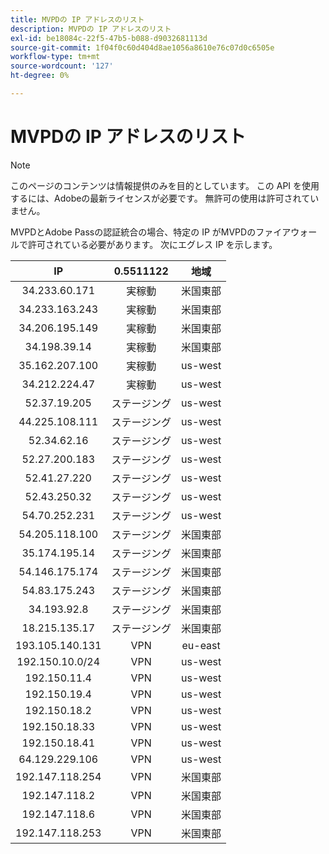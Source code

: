 ```yaml
---
title: MVPDの IP アドレスのリスト
description: MVPDの IP アドレスのリスト
exl-id: be18084c-22f5-47b5-b088-d9032681113d
source-git-commit: 1f04f0c60d404d8ae1056a8610e76c07d0c6505e
workflow-type: tm+mt
source-wordcount: '127'
ht-degree: 0%

---
```


# MVPDの IP アドレスのリスト

>[!NOTE]
>
>このページのコンテンツは情報提供のみを目的としています。 この API を使用するには、Adobeの最新ライセンスが必要です。 無許可の使用は許可されていません。

MVPDとAdobe Passの認証統合の場合、特定の IP がMVPDのファイアウォールで許可されている必要があります。 次にエグレス IP を示します。

| IP | 0.5511122 | 地域 |
| :-------------: | :---------: | :-----: |
| 34.233.60.171 | 実稼動 | 米国東部 |
| 34.233.163.243 | 実稼動 | 米国東部 |
| 34.206.195.149 | 実稼動 | 米国東部 |
| 34.198.39.14 | 実稼動 | 米国東部 |
| 35.162.207.100 | 実稼動 | us-west |
| 34.212.224.47 | 実稼動 | us-west |
| 52.37.19.205 | ステージング | us-west |
| 44.225.108.111 | ステージング | us-west |
| 52.34.62.16 | ステージング | us-west |
| 52.27.200.183 | ステージング | us-west |
| 52.41.27.220 | ステージング | us-west |
| 52.43.250.32 | ステージング | us-west |
| 54.70.252.231 | ステージング | us-west |
| 54.205.118.100 | ステージング | 米国東部 |
| 35.174.195.14 | ステージング | 米国東部 |
| 54.146.175.174 | ステージング | 米国東部 |
| 54.83.175.243 | ステージング | 米国東部 |
| 34.193.92.8 | ステージング | 米国東部 |
| 18.215.135.17 | ステージング | 米国東部 |
| 193.105.140.131 | VPN | eu-east |
| 192.150.10.0/24 | VPN | us-west |
| 192.150.11.4 | VPN | us-west |
| 192.150.19.4 | VPN | us-west |
| 192.150.18.2 | VPN | us-west |
| 192.150.18.33 | VPN | us-west |
| 192.150.18.41 | VPN | us-west |
| 64.129.229.106 | VPN | us-west |
| 192.147.118.254 | VPN | 米国東部 |
| 192.147.118.2 | VPN | 米国東部 |
| 192.147.118.6 | VPN | 米国東部 |
| 192.147.118.253 | VPN | 米国東部 |
